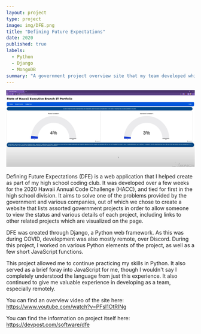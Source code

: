 ```yaml
---
layout: project
type: project
image: img/DFE.png
title: "Defining Future Expectations"
date: 2020
published: true
labels:
  - Python
  - Django
  - MongoDB
summary: "A government project overview site that my team developed which tied for first in HACC 2020."
---
```

<div class="text-center p-4">
  <img width="1200px" src="../img/DFEHomepage.png" class="img-thumbnail" >
</div>

  Defining Future Expectations (DFE) is a web application that I helped create as part of my high school coding club. It was developed over a few weeks for the 2020 Hawaii Annual Code Challenge (HACC), and tied for first in the high school division. It aims to solve one of the problems provided by the government and various companies, out of which we chose to create a website that lists assorted government projects in order to allow someone to view the status and various details of each project, including links to other related projects which are visualized on the page.

  DFE was created through Django, a Python web framework. As this was during COVID, development was also mostly remote, over Discord. During this project, I worked on various Python elements of the project, as well as a few short JavaScript functions.

  This project allowed me to continue practicing my skills in Python. It also served as a brief foray into JavaScript for me, though I wouldn't say I completely understood the language from just this experience. It also continued to give me valuable experience in developing as a team, especially remotely.

You can find an overview video of the site here: <a href="https://www.youtube.com/watch?v=PFsl1OtRINg">https://www.youtube.com/watch?v=PFsl1OtRINg</a>
 
You can find the information on project itself here: <a href="https://devpost.com/software/dfe">https://devpost.com/software/dfe</a>
